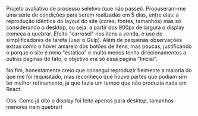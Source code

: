 Projeto avaliativo de processo seletivo (que não passei). Propuseram-me uma série de condições para serem realizadas em 5 dias, entre elas: a reprodução idêntica do layout do site (cores, fontes, tamanhos) mas só considerando o desktop, ou seja: a partir dos 900px de largura o display começa a quebrar. Efeito "carrosel" nos itens a venda, e uso de simplificadores de tarefa (usei o Gulp). Além de pequenas observações extras como o hover amarelo dos botões de itens, mas poucas, justificando o porque o site é meio "estático" e muito menos tenha direcionamentos a outras paginas de fato, o objetivo era só essa pagina "Inicial".

No fim, honestamente creio que consegui reproduzir fielmente a maioria do que me foi requisitado, mas reconheço que houve partes que podiam sim ter melhor refinamento, já que fazia um tempo que não produzia nada em React.

Obs: Como já dito o display foi feito apenas para desktop, tamanhos menores iram quebrar!
